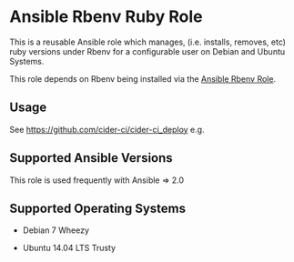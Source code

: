 Ansible Rbenv Ruby Role
=======================

This is a reusable Ansible role which manages, (i.e. installs,
removes, etc) ruby versions under Rbenv for a configurable user
on Debian and Ubuntu Systems.

This role depends on Rbenv being installed via the [Ansible Rbenv
Role][].


Usage
-----

See <https://github.com/cider-ci/cider-ci_deploy> e.g.



Supported Ansible Versions
--------------------------

This role is used frequently with Ansible => 2.0


Supported Operating Systems
---------------------------

* Debian 7 Wheezy
* Ubuntu 14.04 LTS Trusty

  [Ansible Rbenv Role]: https://github.com/DrTom/ansible-role-rbenv

